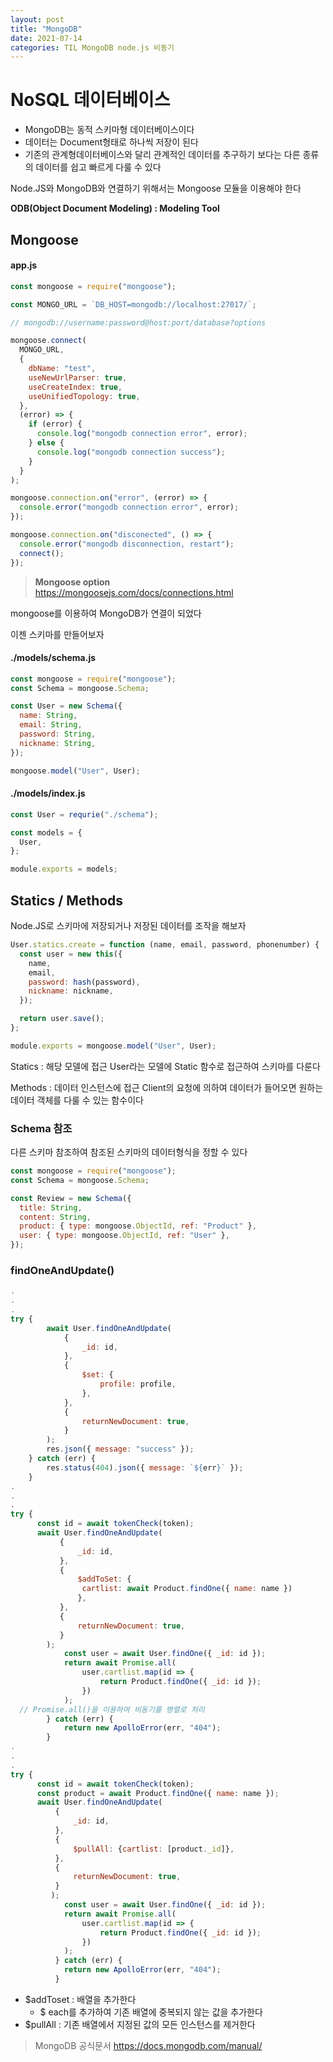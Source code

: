 ```yaml
---
layout: post
title: "MongoDB"
date: 2021-07-14
categories: TIL MongoDB node.js 비동기
---
```


# NoSQL 데이터베이스

- MongoDB는 동적 스키마형 데이터베이스이다
- 데이터는 Document형태로 하나씩 저장이 된다
- 기존의 관계형데이터베이스와 달리 관계적인 데이터를 추구하기 보다는 다른 종류의 데이터를 쉽고 빠르게 다룰 수 있다

Node.JS와 MongoDB와 연결하기 위해서는 Mongoose 모듈을 이용해야 한다

**ODB(Object Document Modeling) : Modeling Tool**

## Mongoose

#### app.js

```javascript
const mongoose = require("mongoose");

const MONGO_URL = `DB_HOST=mongodb://localhost:27017/`;

// mongodb://username:password@host:port/database?options

mongoose.connect(
  MONGO_URL,
  {
    dbName: "test",
    useNewUrlParser: true,
    useCreateIndex: true,
    useUnifiedTopology: true,
  },
  (error) => {
    if (error) {
      console.log("mongodb connection error", error);
    } else {
      console.log("mongodb connection success");
    }
  }
);

mongoose.connection.on("error", (error) => {
  console.error("mongodb connection error", error);
});

mongoose.connection.on("disconected", () => {
  console.error("mongodb disconnection, restart");
  connect();
});
```

> **Mongoose option**  
> https://mongoosejs.com/docs/connections.html

mongoose를 이용하여 MongoDB가 연결이 되었다

이젠 스키마를 만들어보자

#### ./models/schema.js

```javascript
const mongoose = require("mongoose");
const Schema = mongoose.Schema;

const User = new Schema({
  name: String,
  email: String,
  password: String,
  nickname: String,
});

mongoose.model("User", User);
```

#### ./models/index.js

```javascript
const User = requrie("./schema");

const models = {
  User,
};

module.exports = models;
```

## Statics / Methods

Node.JS로 스키마에 저장되거나 저장된 데이터를 조작을 해보자

```javascript
User.statics.create = function (name, email, password, phonenumber) {
  const user = new this({
    name,
    email,
    password: hash(password),
    nickname: nickname,
  });

  return user.save();
};

module.exports = mongoose.model("User", User);
```

Statics : 해당 모델에 접근
User라는 모델에 Static 함수로 접근하여 스키마를 다룬다

Methods : 데이터 인스턴스에 접근
Client의 요청에 의하여 데이터가 들어오면 원하는 데이터 객체를 다룰 수 있는 함수이다

### Schema 참조

다른 스키마 참조하여 참조된 스키마의 데이터형식을 정할 수 있다

```javascript
const mongoose = require("mongoose");
const Schema = mongoose.Schema;

const Review = new Schema({
  title: String,
  content: String,
  product: { type: mongoose.ObjectId, ref: "Product" },
  user: { type: mongoose.ObjectId, ref: "User" },
});
```

### findOneAndUpdate()

```javascript
.
.
.
try {
        await User.findOneAndUpdate(
            {
                _id: id,
            },
            {
                $set: {
                    profile: profile,
                },
            },
            {
                returnNewDocument: true,
            }
        );
        res.json({ message: "success" });
    } catch (err) {
        res.status(404).json({ message: `${err}` });
    }
.
.
.
try {
      const id = await tokenCheck(token);
      await User.findOneAndUpdate(
           {
               _id: id,
           },
           {
               $addToSet: {
                cartlist: await Product.findOne({ name: name })
               },
           },
           {
               returnNewDocument: true,
           }
        );
            const user = await User.findOne({ _id: id });
            return await Promise.all(
                user.cartlist.map(id => {
                    return Product.findOne({ _id: id });
                })
            );
  // Promise.all()을 이용하여 비동기를 병렬로 처리
        } catch (err) {
            return new ApolloError(err, "404");
        }
.
.
.
try {
      const id = await tokenCheck(token);
      const product = await Product.findOne({ name: name });
      await User.findOneAndUpdate(
          {
              _id: id,
          },
          {
              $pullAll: {cartlist: [product._id]},
          },
          {
              returnNewDocument: true,
          }
         );
            const user = await User.findOne({ _id: id });
            return await Promise.all(
                user.cartlist.map(id => {
                    return Product.findOne({ _id: id });
                })
            );
          } catch (err) {
            return new ApolloError(err, "404");
          }
```

- $addToset : 배열을 추가한다
  - $ each를 추가하여 기존 배열에 중복되지 않는 값을 추가한다
- $pullAll : 기존 배열에서 지정된 값의 모든 인스턴스를 제거한다

> MongoDB 공식문서
> https://docs.mongodb.com/manual/
